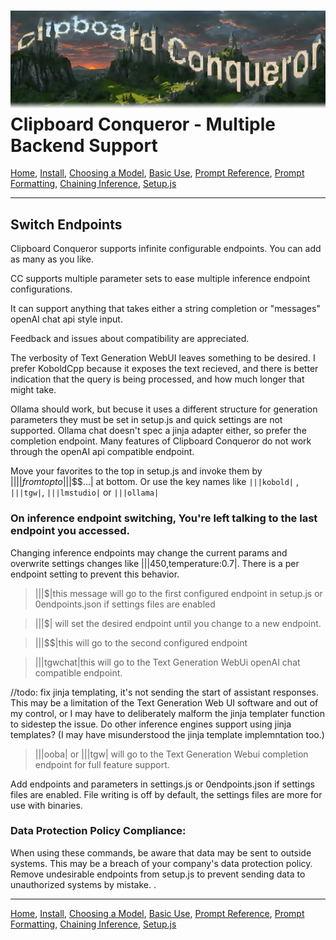 ![Clipboard Conqueror Graphic logo. The letters are clouds and buildings on a lush estate.](CCfinal.jpg)
Clipboard Conqueror - Multiple Backend Support
=============================
[Home](readme.md), [Install](Readme-Install.md), [Choosing a Model](Readme-Choosing-A-Model.md), [Basic Use](Readme-How-To-Use-CC.md), [Prompt Reference](Readme-Prompt-Reference.md), [Prompt Formatting](Readme-Prompt-Formatting.md), [Chaining Inference](Readme-inferenceChaining.md), [Setup.js](Readme-Setup.md)

---
  Switch Endpoints
  ---
  Clipboard Conqueror supports infinite configurable endpoints. You can add as many as you like. 

  CC supports multiple parameter sets to ease multiple inference endpoint configurations.

  It can support anything that takes either a string completion or "messages" openAI chat api style input. 
  
  Feedback and issues about compatibility are appreciated.

  The verbosity of Text Generation WebUI leaves something to be desired. I prefer KoboldCpp because it exposes the text recieved, and there is better indication that the query is being processed, and how much longer that might take. 
  
  Ollama should work, but becuse it uses a different structure for generation parameters they must be set in setup.js and quick settings are not supported. Ollama chat doesn't spec a jinja adapter either, so prefer the completion endpoint.  Many features of Clipboard Conqueror do not work through the openAI api compatible endpoint. 

  Move your favorites to the top in setup.js and invoke them by |||$| from top to |||$$$...| at bottom. Or use the key names like `|||kobold|` , `|||tgw|`, `|||lmstudio|` or `|||ollama|`

 ### On inference endpoint switching, You're left talking to the last endpoint you accessed.
 Changing inference endpoints may change the current params and overwrite settings changes like |||450,temperature:0.7|. There is a per endpoint setting to prevent this behavior.

 
  >|||$|this message will go to the first configured endpoint in setup.js or 0endpoints.json if settings files are enabled
  
  >|||$| will set the desired endpoint until you change to a new endpoint. 
 
  >|||$$|this will go to the second configured endpoint
 

  >|||tgwchat|this will go to the Text Generation WebUi openAI chat compatible endpoint. 

//todo: fix jinja templating, it's not sending the start of assistant responses. This may be a limitation of the Text Generation Web UI software and out of my control, or I may have to deliberately malform the jinja templater function to sidestep the issue. Do other inference engines support using jinja templates? (I may have misunderstood the jinja template implemntation too.)

>|||ooba| or |||tgw| will go to the Text Generation Webui completion endpoint for full feature support. 


  Add endpoints and parameters in settings.js or 0endpoints.json if settings files are enabled. File writing is off by default, the settings files are more for use with binaries.

  ### Data Protection Policy Compliance:

  When using these commands, be aware that data may be sent to outside systems. This may be a breach of your company's data protection policy. Remove undesirable endpoints from setup.js to prevent sending data to unauthorized systems by mistake. 
. 

  ---
[Home](readme.md), [Install](Readme-Install.md), [Choosing a Model](Readme-Choosing-A-Model.md), [Basic Use](Readme-How-To-Use-CC.md), [Prompt Reference](Readme-Prompt-Reference.md), [Prompt Formatting](Readme-Prompt-Formatting.md), [Chaining Inference](Readme-inferenceChaining.md), [Setup.js](Readme-Setup.md)